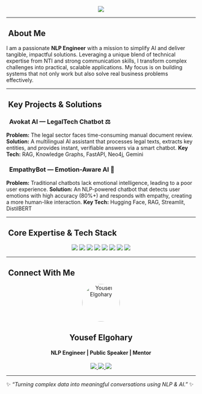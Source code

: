 <p align="center">
  <img src="https://readme-typing-svg.herokuapp.com?size=30&color=36BCF7&center=true&vCenter=true&lines=Yousef+Elgohary+%E2%80%94+NLP+Engineer+%F0%9F%A4%96;Building+AI+Solutions+that+Solve+Real-World+Problems" />
</p>

---

##  About Me
I am a passionate **NLP Engineer** with a mission to simplify AI and deliver tangible, impactful solutions. Leveraging a unique blend of technical expertise from NTI and strong communication skills, I transform complex challenges into practical, scalable applications. My focus is on building systems that not only work but also solve real business problems effectively.

---

##  Key Projects & Solutions

###   Avokat AI — LegalTech Chatbot ⚖️
**Problem:** The legal sector faces time-consuming manual document review.
**Solution:** A multilingual AI assistant that processes legal texts, extracts key entities, and provides instant, verifiable answers via a smart chatbot.
**Key Tech:** RAG, Knowledge Graphs, FastAPI, Neo4j, Gemini

###   EmpathyBot — Emotion-Aware AI 🤖
**Problem:** Traditional chatbots lack emotional intelligence, leading to a poor user experience.
**Solution:** An NLP-powered chatbot that detects user emotions with high accuracy (80%+) and responds with empathy, creating a more human-like interaction.
**Key Tech:** Hugging Face, RAG, Streamlit, DistilBERT

---

##  Core Expertise & Tech Stack

<p align="center">
  <img src="https://img.shields.io/badge/NLP-HuggingFace-yellow?style=for-the-badge&logo=huggingface&logoColor=white"/>
  <img src="https://img.shields.io/badge/LLMs-Gemini-000000?style=for-the-badge&logo=google&logoColor=white"/>
  <img src="https://img.shields.io/badge/RAG-blue?style=for-the-badge"/>
  <img src="https://img.shields.io/badge/Knowledge%20Graph-Neo4j-008C00?style=for-the-badge&logo=neo4j&logoColor=white"/>
  
  <img src="https://img.shields.io/badge/Python-3776AB?style=for-the-badge&logo=python&logoColor=white"/>
  <img src="https://img.shields.io/badge/FastAPI-009688?style=for-the-badge&logo=fastapi"/>
  <img src="https://img.shields.io/badge/LangChain-green?style=for-the-badge"/>
  <img src="https://img.shields.io/badge/Docker-2496ED?style=for-the-badge&logo=docker&logoColor=white"/>
</p>

---

##  Connect With Me
<p align="center">
  <img src="https://avatars.githubusercontent.com/u/yousefelgohary" width="100px;" alt="Yousef Elgohary" style="border-radius:50%;"/>
  <h2 align="center">Yousef Elgohary</h2>
  <h4 align="center">NLP Engineer | Public Speaker | Mentor</h4>
  <p align="center">
    <a href="https://linkedin.com/in/yousefelgohary" target="_blank">
      <img src="https://img.shields.io/badge/LinkedIn-0e76a8?style=for-the-badge&logo=linkedin&logoColor=white"/>
    </a>
    <a href="mailto:yusufaljawhari@gmail.com" target="_blank">
      <img src="https://img.shields.io/badge/Gmail-D14836?style=for-the-badge&logo=gmail&logoColor=white"/>
    </a>
    <a href="https://github.com/yousefelgohary" target="_blank">
      <img src="https://img.shields.io/badge/GitHub-333333?style=for-the-badge&logo=github&logoColor=white"/>
    </a>
  </p>
</p>

---

✨ *“Turning complex data into meaningful conversations using NLP & AI.”* ✨
